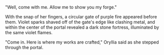 "Well, come with me. Allow me to show you my forge."

With the snap of her fingers, a circular gate of purple fire appeared before them. Violet sparks shaved off of the gate's edge like clashing metal, and within the center of the portal revealed a dark stone fortress, illuminated by the same violet flames.

"Come in. Here is where my works are crafted," Oryllia said as she stepped through the portal.